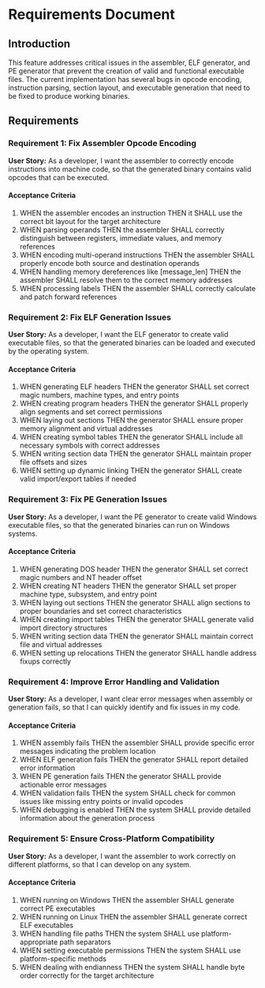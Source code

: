 # Requirements Document

## Introduction

This feature addresses critical issues in the assembler, ELF generator, and PE generator that prevent the creation of valid and functional executable files. The current implementation has several bugs in opcode encoding, instruction parsing, section layout, and executable generation that need to be fixed to produce working binaries.

## Requirements

### Requirement 1: Fix Assembler Opcode Encoding

**User Story:** As a developer, I want the assembler to correctly encode instructions into machine code, so that the generated binary contains valid opcodes that can be executed.

#### Acceptance Criteria

1. WHEN the assembler encodes an instruction THEN it SHALL use the correct bit layout for the target architecture
2. WHEN parsing operands THEN the assembler SHALL correctly distinguish between registers, immediate values, and memory references
3. WHEN encoding multi-operand instructions THEN the assembler SHALL properly encode both source and destination operands
4. WHEN handling memory dereferences like [message_len] THEN the assembler SHALL resolve them to the correct memory addresses
5. WHEN processing labels THEN the assembler SHALL correctly calculate and patch forward references

### Requirement 2: Fix ELF Generation Issues

**User Story:** As a developer, I want the ELF generator to create valid executable files, so that the generated binaries can be loaded and executed by the operating system.

#### Acceptance Criteria

1. WHEN generating ELF headers THEN the generator SHALL set correct magic numbers, machine types, and entry points
2. WHEN creating program headers THEN the generator SHALL properly align segments and set correct permissions
3. WHEN laying out sections THEN the generator SHALL ensure proper memory alignment and virtual addresses
4. WHEN creating symbol tables THEN the generator SHALL include all necessary symbols with correct addresses
5. WHEN writing section data THEN the generator SHALL maintain proper file offsets and sizes
6. WHEN setting up dynamic linking THEN the generator SHALL create valid import/export tables if needed

### Requirement 3: Fix PE Generation Issues

**User Story:** As a developer, I want the PE generator to create valid Windows executable files, so that the generated binaries can run on Windows systems.

#### Acceptance Criteria

1. WHEN generating DOS header THEN the generator SHALL set correct magic numbers and NT header offset
2. WHEN creating NT headers THEN the generator SHALL set proper machine type, subsystem, and entry point
3. WHEN laying out sections THEN the generator SHALL align sections to proper boundaries and set correct characteristics
4. WHEN creating import tables THEN the generator SHALL generate valid import directory structures
5. WHEN writing section data THEN the generator SHALL maintain correct file and virtual addresses
6. WHEN setting up relocations THEN the generator SHALL handle address fixups correctly

### Requirement 4: Improve Error Handling and Validation

**User Story:** As a developer, I want clear error messages when assembly or generation fails, so that I can quickly identify and fix issues in my code.

#### Acceptance Criteria

1. WHEN assembly fails THEN the assembler SHALL provide specific error messages indicating the problem location
2. WHEN ELF generation fails THEN the generator SHALL report detailed error information
3. WHEN PE generation fails THEN the generator SHALL provide actionable error messages
4. WHEN validation fails THEN the system SHALL check for common issues like missing entry points or invalid opcodes
5. WHEN debugging is enabled THEN the system SHALL provide detailed information about the generation process

### Requirement 5: Ensure Cross-Platform Compatibility

**User Story:** As a developer, I want the assembler to work correctly on different platforms, so that I can develop on any system.

#### Acceptance Criteria

1. WHEN running on Windows THEN the assembler SHALL generate correct PE executables
2. WHEN running on Linux THEN the assembler SHALL generate correct ELF executables
3. WHEN handling file paths THEN the system SHALL use platform-appropriate path separators
4. WHEN setting executable permissions THEN the system SHALL use platform-specific methods
5. WHEN dealing with endianness THEN the system SHALL handle byte order correctly for the target architecture